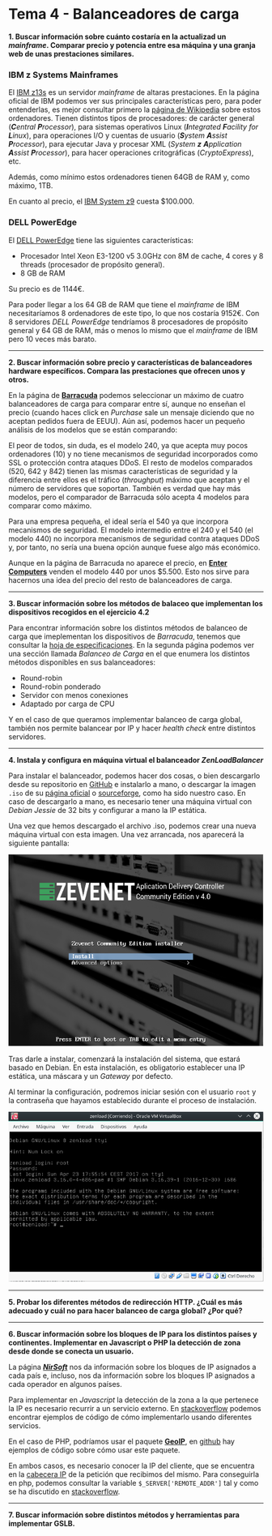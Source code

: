 # Tema 4 - Balanceadores de carga

__1. Buscar información sobre cuánto costaría en la actualizad un _mainframe_. Comparar precio y potencia entre esa máquina y una granja web de unas prestaciones similares.__

### IBM z Systems Mainframes
El [IBM z13s](http://www-03.ibm.com/systems/z/hardware/z13s.html) es un servidor _mainframe_ de altaras prestaciones. En la página oficial de IBM podemos ver sus principales características pero, para poder entenderlas, es mejor consultar primero la [página de Wikipedia](https://en.wikipedia.org/wiki/IBM_zEnterprise_System#PU_characterization) sobre estos ordenadores. Tienen distintos tipos de procesadores: de carácter general (_**C**entral **P**rocessor_), para sistemas operativos Linux (_**I**ntegrated **F**acility for **L**inux_), para operaciones I/O y cuentas de usuario (_**S**ystem **A**ssist **P**rocessor_), para ejecutar Java y procesar XML (_System **z** **A**pplication **A**ssist **P**rocessor_), para hacer operaciones critográficas (_CryptoExpress_), etc.

Además, como mínimo estos ordenadores tienen 64GB de RAM y, como máximo, 1TB.

En cuanto al precio, el [IBM System z9](https://en.wikipedia.org/wiki/IBM_System_z9#Pricing) cuesta $100.000.

### DELL PowerEdge
El [DELL PowerEdge](http://www.dell.com/es/empresas/p/poweredge-r230/pd?oc=per2302&model_id=poweredge-r230) tiene las siguientes características:

* Procesador Intel Xeon E3-1200 v5 3.0GHz con 8M de cache, 4 cores y 8 threads (procesador de propósito general).
* 8 GB de RAM

Su precio es de 1144€. 

Para poder llegar a los 64 GB de RAM que tiene el _mainframe_ de IBM necesitaríamos 8 ordenadores de este tipo, lo que nos costaría 9152€. Con 8 servidores _DELL PowerEdge_ tendríamos 8 procesadores de propósito general y 64 GB de RAM, más o menos lo mismo que el _mainframe_ de IBM pero 10 veces más barato.

---

__2. Buscar información sobre precio y características de balanceadores hardware específicos. Compara las prestaciones que ofrecen unos y otros.__

En la página de [__Barracuda__](https://www.barracuda.com/products/loadbalancer/models/compare/1?models=240,540,642,842) podemos seleccionar un máximo de cuatro balanceadores de carga para comparar entre sí, aunque no enseñan el precio (cuando haces click en _Purchase_ sale un mensaje diciendo que no aceptan pedidos fuera de EEUU). Aún así, podemos hacer un pequeño análisis de los modelos que se están comparando:

El peor de todos, sin duda, es el modelo 240, ya que acepta muy pocos ordenadores (10) y no tiene mecanismos de seguridad incorporados como SSL o protección contra ataques DDoS. El resto de modelos comparados (520, 642 y 842) tienen las mismas características de seguridad y la diferencia entre ellos es el tráfico (_throughput_) máximo que aceptan y el número de servidores que soportan. También es verdad que hay más modelos, pero el comparador de Barracuda sólo acepta 4 modelos para comparar como máximo. 

Para una empresa pequeña, el ideal sería el 540 ya que incorpora mecanismos de seguridad. El modelo intermedio entre el 240 y el 540 (el modelo 440) no incorpora mecanismos de seguridad contra ataques DDoS y, por tanto, no sería una buena opción aunque fuese algo más económico.

Aunque en la página de Barracuda no aparece el precio, en [__Enter Computers__](http://www.entercomputers.com/networking/network-appliance-devices-1164/load-balancers.html) venden el modelo 440 por unos $5.500. Esto nos sirve para hacernos una idea del precio del resto de balanceadores de carga.

---

__3. Buscar información sobre los métodos de balaceo que implementan los dispositivos recogidos en el ejercicio 4.2__

Para encontrar información sobre los distintos métodos de balanceo de carga que imeplementan los dispositivos de _Barracuda_, tenemos que consultar la [hoja de especificaciones](https://assets.barracuda.com/assets/docs/dms/Barracuda_Load_Balancer_ADC_DS_ES.pdf). En la segunda página podemos ver una sección llamada _Balanceo de Carga_ en el que enumera los distintos métodos disponibles en sus balanceadores:

* Round-robin
* Round-robin ponderado
* Servidor con menos conexiones
* Adaptado por carga de CPU

Y en el caso de que queramos implementar balanceo de carga global, también nos permite balancear por IP y hacer _health check_ entre distintos servidores.

---

__4. Instala y configura en máquina virtual el balanceador *ZenLoadBalancer*__

Para instalar el balanceador, podemos hacer dos cosas, o bien descargarlo desde su repositorio en [GitHub](https://github.com/zevenet) e instalarlo a mano, o descargar la imagen `.iso` de su [página oficial](https://www.zevenet.com/products/community/#repository) o [sourceforge](https://sourceforge.net/projects/zevenet/), como ha sido nuestro caso. En caso de descargarlo a mano, es necesario tener una máquina virtual con _Debian Jessie_ de 32 bits y configurar a mano la IP estática.

Una vez que hemos descargado el archivo .iso, podemos crear una nueva máquina virtual con esta imagen. Una vez arrancada, nos aparecerá la siguiente pantalla:

![zen1](zen1.png)

Tras darle a instalar, comenzará la instalación del sistema, que estará basado en Debian. En esta instalación, es obligatorio establecer una IP estática, una máscara y un _Gateway_ por defecto. 

Al terminar la configuración, podremos iniciar sesión con el usuario `root` y la contraseña que hayamos establecido durante el proceso de instalación.

![zen2](zen2.png)

---

__5. Probar los diferentes métodos de redirección HTTP. ¿Cuál es más adecuado y cuál no para hacer balanceo de carga global? ¿Por qué?__

---

__6. Buscar información sobre los bloques de IP para los distintos países y continentes. Implementar en Javascript o PHP la detección de zona desde donde se conecta un usuario.__

La página [___NirSoft___](http://www.nirsoft.net/countryip/) nos da información sobre los bloques de IP asignados a cada país e, incluso, nos da información sobre los bloques IP asignados a cada operador en algunos países.

Para implementar en _Javascript_ la detección de la zona a la que pertenece la IP es necesario recurrir a un servicio externo. En [stackoverflow](http://stackoverflow.com/questions/391979/how-to-get-clients-ip-address-using-javascript-only) podemos encontrar ejemplos de código de cómo implementarlo usando diferentes servicios.

En el caso de PHP, podríamos usar el paquete [__GeoIP__](http://php.net/manual/en/book.geoip.php), en [github](https://github.com/maxmind/geoip-api-php/tree/master/examples) hay ejemplos de código sobre cómo usar este paquete.

En ambos casos, es necesario conocer la IP del cliente, que se encuentra en la [cabecera IP](http://www.freesoft.org/CIE/Course/Section3/7.htm) de la petición que recibimos del mismo. Para conseguirla en php, podemos consultar la variable `$_SERVER['REMOTE_ADDR']` tal y como se ha discutido en [stackoverflow](http://stackoverflow.com/questions/3003145/how-to-get-the-client-ip-address-in-php).

---

__7. Buscar información sobre distintos métodos y herramientas para implementar GSLB.__

